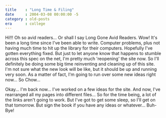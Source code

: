 ```yaml
---
title    : "Long Time & Filing"
date     : 2004-03-08 00:00:00 -5
category : old-posts
era      : college
---
```


Hi!!!  Oh so avid readers...  Or shall I say Long Gone Avid Readers.  Wow!  It's been a long time since I've been able to write.  Computer problems, plus not having much time to hit up the library for their computers.  Hopefully I've gotten everything fixed.  But just to let anyone know that happens to stumble across this spec on the net, I'm pretty much 'reopening' the site now.  So I'll definitely be doing some big time reinventing and cleaning up of this site.  I'm not sure what the new look will be like, but it should be up and running very soon.  As a matter of fact, I'm going to run over some new ideas right now...  So Chow...

Okay... I'm back now...  I've worked on a few ideas for the site.  And now, I've rearranged all my pages into different files...  So for the time being, a lot of the links aren't going to work.  But I've got to get some sleep, so I'll get on that tomorrow.  But sign the book if you have any ideas or whatever...
Buh-Bye!
